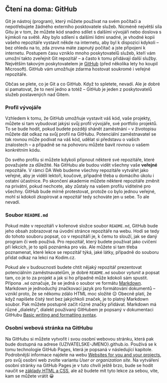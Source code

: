 ## Čtení na doma: GitHub

Git je nástroj (program), který můžete používat na svém počítači a nepotřebujete žádného externího posktovatele služeb.
Nicméně největší síla Gitu je v tom, že můžete kód snadno sdílet s dalšími vývojáři nebo doslova s kýmkoli na světě.
Aby bylo sdílení s dalšími lidmi snadné, je vhodné kopii vašeho repozitáře vystavit někde na internetu, aby byl k dispozici kdykoli – bez ohledu na to, zda zrovna máte zapnutý počítač a jste připojeni k internetu.
Postupem času vzniklo mnoho poskytovatelů služeb, kteří vám umožní takto zveřejnit Git repozitář – a často k tomu přidávají další služby.
Největším takovým poskytovatelem je [GitHub](https://github.com/) (před několika lety ho koupil Microsoft).
GitHub vám umožňuje zdarma hostovat soukromé i veřejné repozitáře.

Občas se plete, co je Git a co GitHub.
Když to spletete, nevadí.
Ale je dobré si pamatovat, že to není jedno a totéž – GitHub je jeden z poskytovatelů služeb postavených nad Gitem.

### Profil vývojáře

Vzhledem k tomu, že GitHub umožňuje vystavit váš kód, vaše projekty, můžete si tam vybudovat jakýsi svůj profil vývojáře, své portfolio projektů.
To se bude hodit, pokud budete později shánět zaměstnání – v životopisu můžete dát odkaz na svůj profil na GitHubu.
Potenciální zaměstnavatel se tak rovnou může podívat na váš kód, udělat si představu o vašich znalostech – a případně se na pohovoru můžete bavit rovnou o vašem konkrétním kódu.

Do svého profilu si můžete kdykoli připnout některé své repozitáře, které považujete za důležité.
Na GitHubu ale budou vidět všechny vaše **veřejné** repozitáře.
V rámci DA Web budeme všechny repozitáře vytvářet jako veřejné, aby je viděli lektoři, koučové, případně třeba u domácího úkolu i ostatní účastnice.
Po skončení akademie můžete některé repozitáře změnit na privátní, pokud nechcete, aby zůstaly na vašem profilu viditelné pro všechny.
GitHub bude mírně protestovat, protože co bylo jednou veřejné, mohl si kdokoli zkopírovat a repozitář tedy schováte jen u sebe.
To ale nevadí.

### Soubor `README.md`

Pokud máte v repozitáři v kořenové složce soubor `README.md`, GitHub bude jeho obsah zobrazovat na úvodní stránce repozitáře na webu.
Hodí se tedy do tohoto souboru popsat, co v repozitáři je, k čemu to slouží, jak se daný program či web používá.
Pro repozitář, který budete používat jako cvičení při lekcích, je to spíš poznámka pro vás.
Ale můžete si tam třeba poznamenat, které lekce se repozitář týká, jaké látky, případně do souboru přidat odkaz na lekci na Kodim.cz.

Pokud ale v budoucnosti budete chtít nějaký repozitář prezentovat potenciálním zaměstnavatelům, je dobré `README.md` soubor _vytunit_ a popsat tam, co je to za projekt a jak si ho případně může kdokoli sám spustit.
Přípona `.md` označuje, že se jedná o soubor ve formátu [Markdown](https://www.markdownguide.org).
Markdown je jednoduchý značkovací jazyk pro formátování dokumentů – vznikl proto, že se někomu zdálo HTML moc složité 😉
Obecně platí, že když napíšete čistý text bez jakýchkoli značek, je to platný Markdown soubor.
Pak můžete postupně začít různé značky přidávat.
Markdown má různé „dialekty“, dialekt používaný GitHubem je popsaný v dokumentaci GitHubu [Basic writing and formatting syntax](https://docs.github.com/en/get-started/writing-on-github/getting-started-with-writing-and-formatting-on-github/basic-writing-and-formatting-syntax).

### Osobní webová stránka na GitHubu

Na GitHubu si můžete vytvořit i svou osobní webovou stránku, která pak bude dostupná na adrese {UZIVATELSKE-JMENO}.github.io.
Používá se k tomu technologie GitHub Pages, která je popsaná v následující kapitole.
Podrobnější informace najdete na webu [Websites for you and your projects](https://pages.github.com), pro svůj osobní web zvolte variantu _User or organization site_.
Na vytváření osobní stránky na GitHub Pages je v tuto chvíli ještě brzo, bude se hodit naučit se [základy HTML a CSS](https://kodim.cz/kurzy/daweb#html-a-css), ale až budete mít tyto lekce za sebou, víte, kam se můžete vrátit 😀
